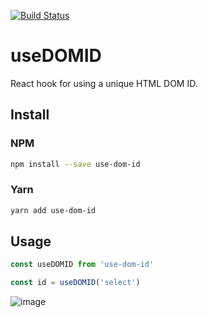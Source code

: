 [![Build Status](https://travis-ci.org/tabone/use-dom-id.svg?branch=master)](https://travis-ci.org/tabone/use-dom-id)

# useDOMID

React hook for using a unique HTML DOM ID.

## Install

### NPM

```bash
npm install --save use-dom-id
```

### Yarn

```bash
yarn add use-dom-id
```

## Usage

```javascript
const useDOMID from 'use-dom-id'

const id = useDOMID('select')
```

![image](https://user-images.githubusercontent.com/5364897/82748965-466e7f00-9da6-11ea-8638-ddd7e1bfa147.png)
